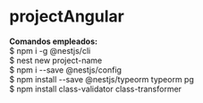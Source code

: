 # projectAngular
<b> Comandos empleados: </b> <br>
$ npm i -g @nestjs/cli <br>
$ nest new project-name  <br>
$ npm i --save @nestjs/config <br>
$ npm install --save @nestjs/typeorm typeorm pg <br>
$ npm install class-validator class-transformer <br>
